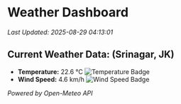 
# Weather Dashboard

_Last Updated: 2025-08-29 04:13:01_

## Current Weather Data: (Srinagar, JK)
- **Temperature:** 22.6 °C ![Temperature Badge](https://img.shields.io/badge/Temperature-Medium%20Temp-green)
- **Wind Speed:** 4.6 km/h ![Wind Speed Badge](https://img.shields.io/badge/Wind%20Speed-Light%20Wind-blue)

*Powered by Open-Meteo API*
